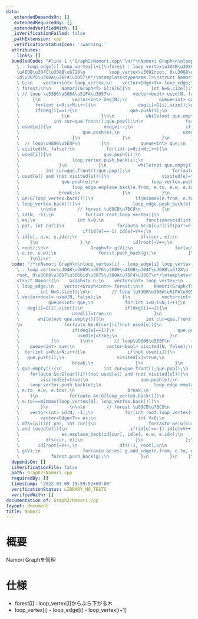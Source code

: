 ```yaml
---
data:
  _extendedDependsOn: []
  _extendedRequiredBy: []
  _extendedVerifiedWith: []
  _isVerificationFailed: false
  _pathExtension: cpp
  _verificationStatusIcon: ':warning:'
  attributes:
    links: []
  bundledCode: "#line 1 \"Graph2/Namori.cpp\"\n/*\nNamori Graph\n\nloop_vertex[i]\
    \ - loop_edge[i] loop_vertex[i+1]\nforest : loop_vertex\u304B\u3089\u3076\u3089\
    \u4E0B\u304C\u308B\u6728\n         loop_vertex\u3092root, 0\u3068\u3057\u3066\
    id\u3075\u308A\u76F4\u3057\n*/\ntemplate<typename T>\nstruct Namori{\n    Graph<T>\
    \ G;\n    vector<int> loop_vertex;\n    vector<Edge<T>> loop_edge;\n    vector<Graph<int>>\
    \ forest;\n\n    Namori(Graph<T> G):G(G){\n        int N=G.size();\n\n       \
    \ // loop \u53D6\u308A\u51FA\u3057\n        vector<bool> used(N, false);\n   \
    \     {\n            vector<int> deg(N);\n            queue<int> que;\n      \
    \      for(int i=0;i<N;i++){\n                deg[i]=G[i].size();\n          \
    \      if(deg[i]==1){\n                    que.push(i);\n                    used[i]=true;\n\
    \                }\n            }\n\n            while(not que.empty()){\n   \
    \             int cur=que.front();que.pop();\n\n                for(auto &e:G[cur])if(not\
    \ used[e]){\n                    deg[e]--;\n                    if(deg[e]==1){\n\
    \                        que.push(e);\n                        used[e]=true;\n\
    \                    }\n                }\n            }\n        }\n\n      \
    \  // loop\u9806\u5E8F\n        {\n            queue<int> que;\n            vector<bool>\
    \ visited(N, false);\n            for(int i=0;i<N;i++){\n                if(not\
    \ used[i]){\n                    que.push(i);\n                    visited[i]=true;\n\
    \                    loop_vertex.push_back(i);\n                    break;\n \
    \               }\n            }\n            while(not que.empty()){\n      \
    \          int cur=que.front();que.pop();\n                for(auto &e:G[cur])if((not\
    \ used[e]) and (not visited[e])){\n                    visited[e]=true;\n    \
    \                que.push(e);\n                    loop_vertex.push_back(e);\n\
    \                    loop_edge.emplace_back(e.from, e.to, e.w, e.idx);\n     \
    \               break;\n                }\n            }\n            for(auto\
    \ &e:G[loop_vertex.back()])\n                if(minmax(e.from, e.to)==minmax(loop_vertex[0],\
    \ loop_vertex.back()))\n                    loop_edge.push_back(e);\n        }\n\
    \        \n\n\n        // forest \u69CB\u7BC9\n        {\n            vector<int>\
    \ id(N, -1);\n            for(int root:loop_vertex){\n                vector<Edge<T>>\
    \ es;\n                int V=0;\n                function<void(int,int)> dfs=[&](int\
    \ par, int cur){\n                    for(auto &e:G[cur])if(par!=e and (used[e])){\n\
    \                        if(id[e]==-1) id[e]=V++;\n                        es.emplace_back(id[cur],\
    \ id[e], e.w, e.idx);\n                        dfs(cur, e);\n                \
    \    }\n                };\n                id[root]=V++;\n                dfs(-1,\
    \ root);\n\n                Graph<T> g(V);\n                for(auto &e:es) g.add_edge(e.from,\
    \ e.to, e.w);\n                forest.push_back(g);\n            }\n        }\n\
    \    }\n};\n"
  code: "/*\nNamori Graph\n\nloop_vertex[i] - loop_edge[i] loop_vertex[i+1]\nforest\
    \ : loop_vertex\u304B\u3089\u3076\u3089\u4E0B\u304C\u308B\u6728\n         loop_vertex\u3092\
    root, 0\u3068\u3057\u3066id\u3075\u308A\u76F4\u3057\n*/\ntemplate<typename T>\n\
    struct Namori{\n    Graph<T> G;\n    vector<int> loop_vertex;\n    vector<Edge<T>>\
    \ loop_edge;\n    vector<Graph<int>> forest;\n\n    Namori(Graph<T> G):G(G){\n\
    \        int N=G.size();\n\n        // loop \u53D6\u308A\u51FA\u3057\n       \
    \ vector<bool> used(N, false);\n        {\n            vector<int> deg(N);\n \
    \           queue<int> que;\n            for(int i=0;i<N;i++){\n             \
    \   deg[i]=G[i].size();\n                if(deg[i]==1){\n                    que.push(i);\n\
    \                    used[i]=true;\n                }\n            }\n\n     \
    \       while(not que.empty()){\n                int cur=que.front();que.pop();\n\
    \n                for(auto &e:G[cur])if(not used[e]){\n                    deg[e]--;\n\
    \                    if(deg[e]==1){\n                        que.push(e);\n  \
    \                      used[e]=true;\n                    }\n                }\n\
    \            }\n        }\n\n        // loop\u9806\u5E8F\n        {\n        \
    \    queue<int> que;\n            vector<bool> visited(N, false);\n          \
    \  for(int i=0;i<N;i++){\n                if(not used[i]){\n                 \
    \   que.push(i);\n                    visited[i]=true;\n                    loop_vertex.push_back(i);\n\
    \                    break;\n                }\n            }\n            while(not\
    \ que.empty()){\n                int cur=que.front();que.pop();\n            \
    \    for(auto &e:G[cur])if((not used[e]) and (not visited[e])){\n            \
    \        visited[e]=true;\n                    que.push(e);\n                \
    \    loop_vertex.push_back(e);\n                    loop_edge.emplace_back(e.from,\
    \ e.to, e.w, e.idx);\n                    break;\n                }\n        \
    \    }\n            for(auto &e:G[loop_vertex.back()])\n                if(minmax(e.from,\
    \ e.to)==minmax(loop_vertex[0], loop_vertex.back()))\n                    loop_edge.push_back(e);\n\
    \        }\n        \n\n\n        // forest \u69CB\u7BC9\n        {\n        \
    \    vector<int> id(N, -1);\n            for(int root:loop_vertex){\n        \
    \        vector<Edge<T>> es;\n                int V=0;\n                function<void(int,int)>\
    \ dfs=[&](int par, int cur){\n                    for(auto &e:G[cur])if(par!=e\
    \ and (used[e])){\n                        if(id[e]==-1) id[e]=V++;\n        \
    \                es.emplace_back(id[cur], id[e], e.w, e.idx);\n              \
    \          dfs(cur, e);\n                    }\n                };\n         \
    \       id[root]=V++;\n                dfs(-1, root);\n\n                Graph<T>\
    \ g(V);\n                for(auto &e:es) g.add_edge(e.from, e.to, e.w);\n    \
    \            forest.push_back(g);\n            }\n        }\n    }\n};\n"
  dependsOn: []
  isVerificationFile: false
  path: Graph2/Namori.cpp
  requiredBy: []
  timestamp: '2022-03-09 15:59:52+09:00'
  verificationStatus: LIBRARY_NO_TESTS
  verifiedWith: []
documentation_of: Graph2/Namori.cpp
layout: document
title: Namori
---
```


# 概要  
Namori Graphを管理

# 仕様  
- forest[i] : loop_vertex[i]からぶら下がる木
- loop_vertex[i] - loop_edge[i] - loop_vertex[i+1]


